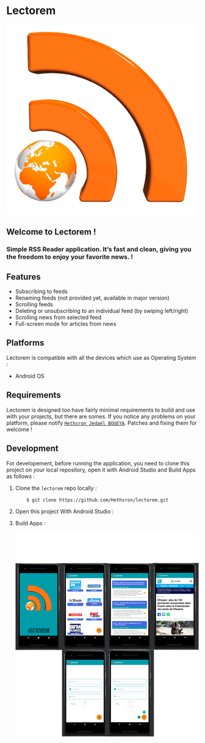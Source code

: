 # Lectorem

![image info](./app/src/main/res/drawable/lectorem.png)

## Welcome to **Lectorem** !
### Simple RSS Reader application. It’s fast and clean, giving you the freedom to enjoy your favorite news. !

## Features

*	Subscribing to feeds
*	Renaming feeds (not provided yet, available in major version)
*	Scrolling feeds
*   Deleting or unsubscribing to an individual feed (by swiping left/right)
*	Scrolling news from selected feed
*	Full-screen mode for articles from news

## Platforms

Lectorem is compatible with all the devices which use as Operating System :

*   Android OS

## Requirements

Lectorem is designed too have fairly minimal requirements to build and use with your projects, but there are somes. If you notice any problems on your platform, please notify [`Hethsron Jedaël BOUEYA`](mailto:hetshron-jeadel.boueya@uha.fr). Patches and fixing them for welcome !

## Development
For developement, before running the application, you need to clone this project on your local repository, open it with Android Studio and Build Apps as follows :

1. Clone the `lectorem` repo locally :

    ```console
        $ git clone https://github.com/Hethsron/lectorem.git
    ```

2. Open this project With Android Studio :

3. Build Apps :

	![image info](./lectorem.png)